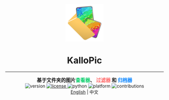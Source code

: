 <div style="text-align: center;">
    <img src="../resources/logo/logo_256.png" alt="logo_256" style="height: 120px" />
	<h1>KalloPic</h1>
</div>

---

<div style="text-align: center; font-weight:bold; font-size:1.1em;">
    基于文件夹的图片<span style="color:#00CC66;">查看器</span>、
    <span style="color:#FF6666;">过滤器</span> 和
    <span style="color:#0080FF;">归档器</span>
</div>

<div style="text-align: center;">
    <img src="https://img.shields.io/badge/version-v0.1.0-brightgreen" alt="version">
    <a href="https://opensource.org/licenses/MIT">
        <img src="https://img.shields.io/badge/license-MIT-blue" alt="license">
    </a>
    <img src="https://img.shields.io/badge/python-3.6+-yellow" alt="python">    
    <img src="https://img.shields.io/badge/platform-Windows%20%7C%20Linux-lightgrey" alt="platform">
    <img src="https://img.shields.io/badge/contributions-welcome-orange.svg" alt="contributions">
</div>

<div style="text-align: center;">
    <a href="../README.md">English</a> | 中文
</div>
